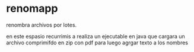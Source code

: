 # renomapp
renombra archivos por lotes. 

en este espasio recurrimis a realiza un ejecutable en java que cargara un archivo comprimifdo en zip con pdf para luego agrgar texto a los nombres


